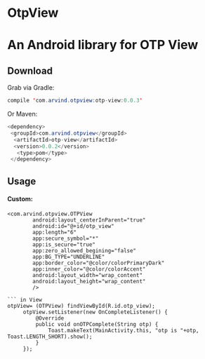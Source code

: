    #  OtpView
   #  An Android library for OTP View

   ## Download
   Grab via Gradle:
   ```java
   compile 'com.arvind.otpview:otp-view:0.0.3'
   ```
   Or Maven:
   ```java
   <dependency>
    <groupId>com.arvind.otpview</groupId>
     <artifactId>otp-view</artifactId>
     <version>0.0.2</version>
      <type>pom</type>
    </dependency>
   ```
   ## Usage
   #### Custom:

   ``` in xml
   <com.arvind.otpview.OTPView
           android:layout_centerInParent="true"
           android:id="@+id/otp_view"
           app:length="6"
           app:secure_symbol="*"
           app:is_secure="true"
           app:zero_allowed_begining="false"
           app:BG_TYPE="UNDERLINE"
           app:border_color="@color/colorPrimaryDark"
           app:inner_color="@color/colorAccent"
           android:layout_width="wrap_content"
           android:layout_height="wrap_content"
           />

  ``` in View
otpView= (OTPView) findViewById(R.id.otp_view);
        otpView.setListener(new OnCompleteListener() {
            @Override
            public void onOTPComplete(String otp) {
                Toast.makeText(MainActivity.this, "otp is "+otp, Toast.LENGTH_SHORT).show();
            }
        });
